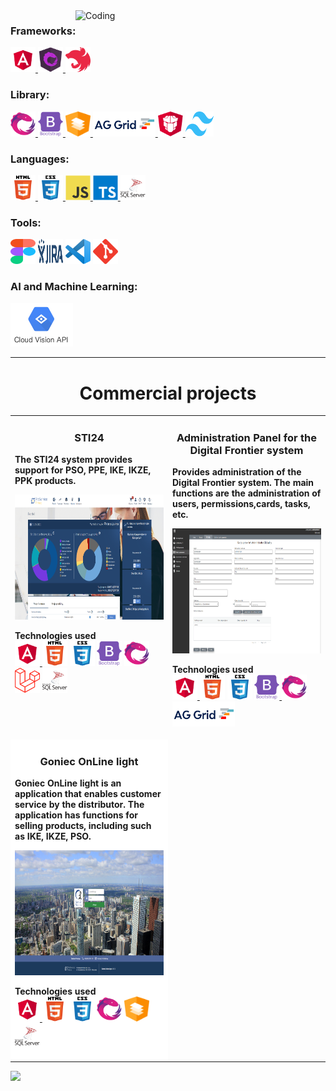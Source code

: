    
<img align="right" alt="Coding" width="400" src="https://qph.fs.quoracdn.net/main-qimg-fa7b4bdc3b2f73e749e5c2c646d4ae13">  

<h3 align="left">Frameworks:</h3>
<p align="left"> 
<a href="https://angular.io" target="_blank" rel="noreferrer"> 
	<img src="./images/logo/angular.svg" alt="Angular" width="40" height="40"/> 
</a>  
<a href="https://ngrx.io" target="_blank" rel="noreferrer"> 
	<img src="./images/logo/ngrx.svg" alt="NgRx" width="40" height="40"/> 
</a>

<a href="https://nestjs.com/" target="_blank" rel="noreferrer">
	<img src="./images/logo/nestjs-icon.svg" alt="NestJS" width="40" height="40"/> 
</a>


<h3 align="left">Library:</h3>   
<a href="https://rxjs.dev/" target="_blank" rel="noreferrer"> 
	<img src="./images/logo/rxjs.svg" alt="RxJS" width="40" height="40"/> 
</a>

<a href="https://getbootstrap.com" target="_blank" rel="noreferrer"> 
	<img src="./images/logo/bootstrap-plain-wordmark.svg" alt="Bootstrap" width="40" height="40"/>
</a>
<a href="https://material.angular.io/" target="_blank" rel="noreferrer">
	<img src="./images/logo/angular-material.svg" alt="Angular Material" width="40" height="40"/>
</a>
<a href="https://www.ag-grid.com/" target="_blank" rel="noreferrer"> 
	<img src="./images/logo/ag-grid-logo.png" alt="AG Grid" width="100" height="40"/>
</a>
<a href="https://primeng.org/" target="_blank" rel="noreferrer">
<img src="./images/logo/primeng-logo.png" alt="PrimeNG" width="40" height="40"/>
</a>
<a href="https://tailwindcss.com/" target="_blank" rel="noreferrer">
<img src="./images/logo/Tailwind_CSS_Logo.svg" alt="Tailwind CSS" width="45" height="40"/>
</a>

<h3 align="left">Languages:</h3>  

<a href="https://www.w3.org/html/" target="_blank" rel="noreferrer"> 
<img src="./images/logo/html5-original-wordmark.svg" alt="html5" width="40" height="40"/> </a>
 
<a href="https://www.w3schools.com/css/" target="_blank" rel="noreferrer"> 
<img src="./images/logo/css3-original-wordmark.svg" alt="CSS3" width="40" height="40"/> </a> 
 
<a href="https://developer.mozilla.org/en-US/docs/Web/JavaScript" target="_blank" rel="noreferrer"> 
<img src="./images/logo/javascript-original.svg" alt="JavaScript" width="40" height="40"/> </a> 
  
<a href="https://www.typescriptlang.org/" target="_blank" rel="noreferrer"> 
<img src="./images/logo/typescript-original.svg" alt="TypeScript" width="40" height="40"/> </a>

<a href="https://learn.microsoft.com/pl-pl/training/paths/program-transact-sql/" target="_blank" rel="noreferrer"> 
<img src="./images/logo/microsoft-sql-server-logo-svgrepo-com.svg" alt="T-SQL" width="40" height="40"/></a>
 
<h3 align="left">Tools:</h3>  
 
<a href="https://www.figma.com/" target="_blank" rel="noreferrer"> 
<img src="./images/logo/figma-logo.png" alt="Figma" width="40" height="40"/></a>
<a href="https://www.figma.com/" target="_blank" rel="noreferrer">
<img src="./images/logo/Jira_Logo.svg" alt="JIRA" width="40" height="40"/></a>
<a href="https://code.visualstudio.com/" target="_blank" rel="noreferrer">
<img src="./images/logo/Visual_Studio_Code.png" alt = "Visual Studio Code" width="40" height="40"></a>
<a href="https://git-scm.com/" target="_blank" rel="noreferrer">
<img src="./images/logo/git-scm-icon.svg" alt="GIT" width="40" height="40"></a>
</p>
 
 
<h3 align="left">AI and Machine Learning:</h3>
<a href="https://cloud.google.com/vision/docs" target="_blank" rel="noreferrer">
<img src="./images/logo/Cloud-Vision-API.png" alt="Cloud Vision API" width="100" height="70"/></a>
 
<hr>
<h1 align="center">Commercial projects</h1> 
<table>
	<tr> 
		<td width="50%" valign="top">
			<h3 align="center">STI24</h3>
			<p><strong>The STI24 system provides support for PSO, PPE, IKE, IKZE, PPK products. </strong></p>
		 <a href="https://photos.google.com/share/AF1QipOe6yhWmF4pWUz4KoGGdxUqIGcKWSgZB7CFTZroK_8dS6okvdkRYc5JAParpgMQxQ/photo/AF1QipN9MtS0-UbNEFKFXY7YNVxk-qMehj7pIjW5L33V?key=VHRHRnU0anZiWk9Ca2F6c0xuVEVGaTZCeG1CU29B" target="_blank" rel="noreferrer">
		 <img src="./images/STI24/sti24-portfel.png" width="100%" height="200"  alt="STI24"/>
		 </a>
		 <p align="left">
		 <strong> Technologies used </strong>
		 <br/>
		 <a href="https://angular.io" target="_blank" rel="noreferrer">
		 <img src="./images/logo/angular.svg" alt="Angular" width="40" height="40"/>
		 </a>
		 <a href="https://www.w3.org/html/" target="_blank" rel="noreferrer"> <img src="./images/logo/html5-original-wordmark.svg" alt="HTML5" width="40" height="40"/></a>
		 <a href="https://www.w3schools.com/css/" target="_blank" rel="noreferrer"> <img src="./images/logo/css3-original-wordmark.svg" alt="CSS3" width="40" height="40"/></a>
		 <a href="https://getbootstrap.com" target="_blank" rel="noreferrer"> <img src="./images/logo/bootstrap-plain-wordmark.svg" alt="Bootstrap" width="40" height="40"/></a>
		 <a href="https://rxjs.dev/" target="_blank" rel="noreferrer"><img src="./images/logo/rxjs.svg" alt="RxJS" width="40" height="40"/></a>
		 <a href="https://laravel.com/" target="_blank" rel="noreferrer"> <img src="./images/logo/laravel.svg" alt="Laravel" width="40" height="40"/></a>
		 <a href="https://learn.microsoft.com/pl-pl/training/paths/program-transact-sql/" target="_blank" rel="noreferrer"><img src="./images/logo/microsoft-sql-server-logo-svgrepo-com.svg" alt="T-SQL" width="40" height="40"/></a>
		 </p>
		</td>
		<td width="50%" valign="top">
			<h3 align="center">Administration Panel for the Digital Frontier system</h3>
		<p><strong>Provides administration of the Digital Frontier system. 
		 The main functions are the administration of users, 
		 permissions,cards, tasks, etc.</strong></p>
		 <a href="https://photos.google.com/share/AF1QipOGduk6zKNQCrVEN-WvtGkOaokt1zc61erpeYf7wUtpBUAo9dad3bi1bbWH4FeL0A/photo/AF1QipPmflskEyAAQIEIypDB09Vhe_nbsuu0Shr887eO?key=cDh1bXZzTmVCcWdYTFM1YTVDSjZsRVlRVjRESlhn" target="_blank" rel="noreferrer">
		 <img src="./images/Panel-Administracyjny/karta-uprawnien.png" width="100%" height="200" alt="Panel Administracyjny"/>
		 </a>
		 <p align="left">
		 <strong> Technologies used </strong>
		 <br/>
		 <a href="https://angular.io" target="_blank" rel="noreferrer">
		 <img src="./images/logo/angular.svg" alt="Angular" width="40" height="40"/>
		 </a>
		 <a href="https://www.w3.org/html/" target="_blank" rel="noreferrer"><img src="./images/logo/html5-original-wordmark.svg" alt="html5" width="40" height="40"/></a>
		 <a href="https://www.w3schools.com/css/" target="_blank" rel="noreferrer"><img src="./images/logo/css3-original-wordmark.svg" alt="css3" width="40" height="40"/></a>
		 <a href="https://getbootstrap.com" target="_blank" rel="noreferrer"><img src="./images/logo/bootstrap-plain-wordmark.svg" alt="bootstrap 5" width="40" height="40"/> </a>
		 <a href="https://rxjs.dev/" target="_blank" rel="noreferrer"><img src="./images/logo/rxjs.svg" alt="RxJS" width="40" height="40"/></a>
		 <a href="https://www.ag-grid.com/" target="_blank" rel="noreferrer"><img src="./images/logo/ag-grid-logo.png" alt="AG Grid" width="100" height="40"/></a>
		</p> 
		</td>		
	</tr>
	<tr>
		<td width="50%" valign="top" style="background-color: white;">
		<h3 align="center">Goniec OnLine light</h3>
		<p><strong>Goniec OnLine light is an application that enables customer service by the distributor. The application has functions for selling products, including such as IKE, IKZE, PSO.</strong></p>
		<img src="./images/Goniec-OnLine-light/GoniecOnLineLight.png" width="100%" height="200"  alt="GoniecOnLineLight"/>
		<p align="left">
		<strong> Technologies used </strong>
		<br/>
		<a href="https://angular.io" target="_blank" rel="noreferrer">
		<img src="./images/logo/angular.svg" alt="Angular" width="40" height="40"/>
		</a>
		<a href="https://www.w3.org/html/" target="_blank" rel="noreferrer"> <img src="./images/logo/html5-original-wordmark.svg" alt="HTML5" width="40" height="40"/></a>
		<a href="https://www.w3schools.com/css/" target="_blank" rel="noreferrer"> <img src="./images/logo/css3-original-wordmark.svg" alt="CSS3" width="40" height="40"/></a>
		<a href="https://rxjs.dev/" target="_blank" rel="noreferrer"><img src="./images/logo/rxjs.svg" alt="RxJS" width="40" height="40"/></a>
		<a href="https://material.angular.io/" target="_blank" rel="noreferrer"><img src="./images/logo/angular-material.svg" alt="Angular Material" width="40" height="40"/></a>
		<a href="https://learn.microsoft.com/pl-pl/training/paths/program-transact-sql/" target="_blank" rel="noreferrer"><img src="./images/logo/microsoft-sql-server-logo-svgrepo-com.svg" alt="T-SQL" width="40" height="40"/></a>
		</p>
		</td>
	</tr>
</table>
  
 
![](https://komarev.com/ghpvc/?username=KasiaKasia&style=for-the-badge)